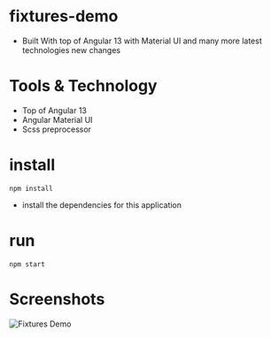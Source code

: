 # fixtures-demo
- Built With top of Angular 13 with Material UI and many more latest technologies
  new changes

# Tools & Technology

- Top of Angular 13
- Angular Material UI
- Scss preprocessor

# install
`npm install`
- install the dependencies for this application

# run
`npm start`

# Screenshots
![Fixtures Demo](https://i.postimg.cc/FKyKDbdY/fixture-demo.png)
